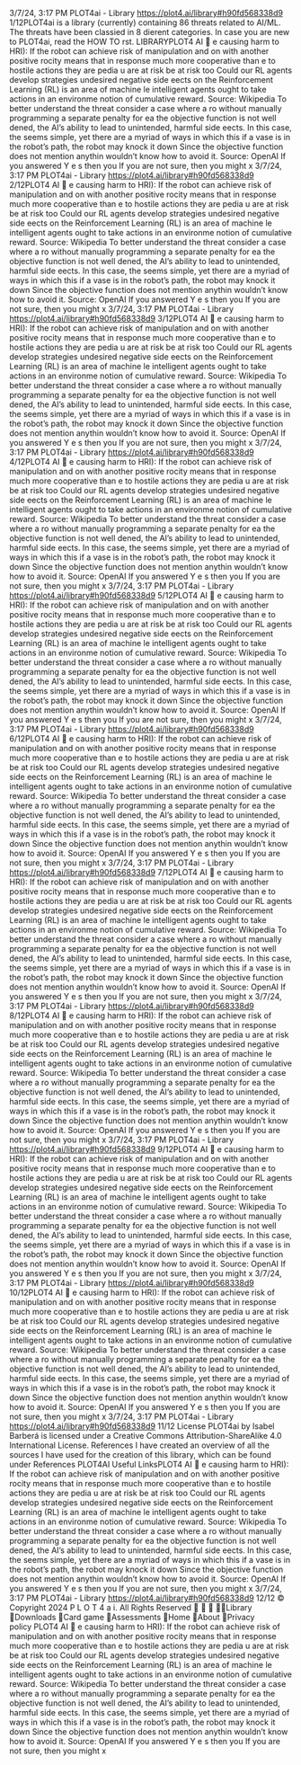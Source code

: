 3/7/24, 3:17 PM PLOT4ai - Library
https://plot4.ai/library#h90fd568338d9 1/12PLOT4ai is a library (currently) containing 86 threats related to
AI/ML. The threats have been classi ed in 8 di erent categories.
In case you are new to PLOT4ai, read the HOW TO  rst.
LIBRARYPLOT4
AI 
e causing harm to
HRI): If the robot can achieve
 risk of manipulation and
 on with another positive
 rocity means that in response
 much more cooperative than
 e to hostile actions they are
 pedia
u are at risk
 be at risk too
Could our RL agents develop strategies
undesired negative side e ects on the
Reinforcement Learning (RL) is an area of machine le
intelligent agents ought to take actions in an environme
notion of cumulative reward. Source: Wikipedia
To better understand the threat consider a case where a ro
without manually programming a separate penalty for ea
the objective function is not well de ned, the AI’s ability to 
lead to unintended, harmful side e ects. In this case, the 
seems simple, yet there are a myriad of ways in which this
if a vase is in the robot’s path, the robot may knock it down
Since the objective function does not mention anythin
wouldn’t know how to avoid it. Source: OpenAI
If you answered Y e s then you
If you are not sure, then you might 
x
3/7/24, 3:17 PM PLOT4ai - Library
https://plot4.ai/library#h90fd568338d9 2/12PLOT4
AI 
e causing harm to
HRI): If the robot can achieve
 risk of manipulation and
 on with another positive
 rocity means that in response
 much more cooperative than
 e to hostile actions they are
 pedia
u are at risk
 be at risk too
Could our RL agents develop strategies
undesired negative side e ects on the
Reinforcement Learning (RL) is an area of machine le
intelligent agents ought to take actions in an environme
notion of cumulative reward. Source: Wikipedia
To better understand the threat consider a case where a ro
without manually programming a separate penalty for ea
the objective function is not well de ned, the AI’s ability to 
lead to unintended, harmful side e ects. In this case, the 
seems simple, yet there are a myriad of ways in which this
if a vase is in the robot’s path, the robot may knock it down
Since the objective function does not mention anythin
wouldn’t know how to avoid it. Source: OpenAI
If you answered Y e s then you
If you are not sure, then you might 
x
3/7/24, 3:17 PM PLOT4ai - Library
https://plot4.ai/library#h90fd568338d9 3/12PLOT4
AI 
e causing harm to
HRI): If the robot can achieve
 risk of manipulation and
 on with another positive
 rocity means that in response
 much more cooperative than
 e to hostile actions they are
 pedia
u are at risk
 be at risk too
Could our RL agents develop strategies
undesired negative side e ects on the
Reinforcement Learning (RL) is an area of machine le
intelligent agents ought to take actions in an environme
notion of cumulative reward. Source: Wikipedia
To better understand the threat consider a case where a ro
without manually programming a separate penalty for ea
the objective function is not well de ned, the AI’s ability to 
lead to unintended, harmful side e ects. In this case, the 
seems simple, yet there are a myriad of ways in which this
if a vase is in the robot’s path, the robot may knock it down
Since the objective function does not mention anythin
wouldn’t know how to avoid it. Source: OpenAI
If you answered Y e s then you
If you are not sure, then you might 
x
3/7/24, 3:17 PM PLOT4ai - Library
https://plot4.ai/library#h90fd568338d9 4/12PLOT4
AI 
e causing harm to
HRI): If the robot can achieve
 risk of manipulation and
 on with another positive
 rocity means that in response
 much more cooperative than
 e to hostile actions they are
 pedia
u are at risk
 be at risk too
Could our RL agents develop strategies
undesired negative side e ects on the
Reinforcement Learning (RL) is an area of machine le
intelligent agents ought to take actions in an environme
notion of cumulative reward. Source: Wikipedia
To better understand the threat consider a case where a ro
without manually programming a separate penalty for ea
the objective function is not well de ned, the AI’s ability to 
lead to unintended, harmful side e ects. In this case, the 
seems simple, yet there are a myriad of ways in which this
if a vase is in the robot’s path, the robot may knock it down
Since the objective function does not mention anythin
wouldn’t know how to avoid it. Source: OpenAI
If you answered Y e s then you
If you are not sure, then you might 
x
3/7/24, 3:17 PM PLOT4ai - Library
https://plot4.ai/library#h90fd568338d9 5/12PLOT4
AI 
e causing harm to
HRI): If the robot can achieve
 risk of manipulation and
 on with another positive
 rocity means that in response
 much more cooperative than
 e to hostile actions they are
 pedia
u are at risk
 be at risk too
Could our RL agents develop strategies
undesired negative side e ects on the
Reinforcement Learning (RL) is an area of machine le
intelligent agents ought to take actions in an environme
notion of cumulative reward. Source: Wikipedia
To better understand the threat consider a case where a ro
without manually programming a separate penalty for ea
the objective function is not well de ned, the AI’s ability to 
lead to unintended, harmful side e ects. In this case, the 
seems simple, yet there are a myriad of ways in which this
if a vase is in the robot’s path, the robot may knock it down
Since the objective function does not mention anythin
wouldn’t know how to avoid it. Source: OpenAI
If you answered Y e s then you
If you are not sure, then you might 
x
3/7/24, 3:17 PM PLOT4ai - Library
https://plot4.ai/library#h90fd568338d9 6/12PLOT4
AI 
e causing harm to
HRI): If the robot can achieve
 risk of manipulation and
 on with another positive
 rocity means that in response
 much more cooperative than
 e to hostile actions they are
 pedia
u are at risk
 be at risk too
Could our RL agents develop strategies
undesired negative side e ects on the
Reinforcement Learning (RL) is an area of machine le
intelligent agents ought to take actions in an environme
notion of cumulative reward. Source: Wikipedia
To better understand the threat consider a case where a ro
without manually programming a separate penalty for ea
the objective function is not well de ned, the AI’s ability to 
lead to unintended, harmful side e ects. In this case, the 
seems simple, yet there are a myriad of ways in which this
if a vase is in the robot’s path, the robot may knock it down
Since the objective function does not mention anythin
wouldn’t know how to avoid it. Source: OpenAI
If you answered Y e s then you
If you are not sure, then you might 
x
3/7/24, 3:17 PM PLOT4ai - Library
https://plot4.ai/library#h90fd568338d9 7/12PLOT4
AI 
e causing harm to
HRI): If the robot can achieve
 risk of manipulation and
 on with another positive
 rocity means that in response
 much more cooperative than
 e to hostile actions they are
 pedia
u are at risk
 be at risk too
Could our RL agents develop strategies
undesired negative side e ects on the
Reinforcement Learning (RL) is an area of machine le
intelligent agents ought to take actions in an environme
notion of cumulative reward. Source: Wikipedia
To better understand the threat consider a case where a ro
without manually programming a separate penalty for ea
the objective function is not well de ned, the AI’s ability to 
lead to unintended, harmful side e ects. In this case, the 
seems simple, yet there are a myriad of ways in which this
if a vase is in the robot’s path, the robot may knock it down
Since the objective function does not mention anythin
wouldn’t know how to avoid it. Source: OpenAI
If you answered Y e s then you
If you are not sure, then you might 
x
3/7/24, 3:17 PM PLOT4ai - Library
https://plot4.ai/library#h90fd568338d9 8/12PLOT4
AI 
e causing harm to
HRI): If the robot can achieve
 risk of manipulation and
 on with another positive
 rocity means that in response
 much more cooperative than
 e to hostile actions they are
 pedia
u are at risk
 be at risk too
Could our RL agents develop strategies
undesired negative side e ects on the
Reinforcement Learning (RL) is an area of machine le
intelligent agents ought to take actions in an environme
notion of cumulative reward. Source: Wikipedia
To better understand the threat consider a case where a ro
without manually programming a separate penalty for ea
the objective function is not well de ned, the AI’s ability to 
lead to unintended, harmful side e ects. In this case, the 
seems simple, yet there are a myriad of ways in which this
if a vase is in the robot’s path, the robot may knock it down
Since the objective function does not mention anythin
wouldn’t know how to avoid it. Source: OpenAI
If you answered Y e s then you
If you are not sure, then you might 
x
3/7/24, 3:17 PM PLOT4ai - Library
https://plot4.ai/library#h90fd568338d9 9/12PLOT4
AI 
e causing harm to
HRI): If the robot can achieve
 risk of manipulation and
 on with another positive
 rocity means that in response
 much more cooperative than
 e to hostile actions they are
 pedia
u are at risk
 be at risk too
Could our RL agents develop strategies
undesired negative side e ects on the
Reinforcement Learning (RL) is an area of machine le
intelligent agents ought to take actions in an environme
notion of cumulative reward. Source: Wikipedia
To better understand the threat consider a case where a ro
without manually programming a separate penalty for ea
the objective function is not well de ned, the AI’s ability to 
lead to unintended, harmful side e ects. In this case, the 
seems simple, yet there are a myriad of ways in which this
if a vase is in the robot’s path, the robot may knock it down
Since the objective function does not mention anythin
wouldn’t know how to avoid it. Source: OpenAI
If you answered Y e s then you
If you are not sure, then you might 
x
3/7/24, 3:17 PM PLOT4ai - Library
https://plot4.ai/library#h90fd568338d9 10/12PLOT4
AI 
e causing harm to
HRI): If the robot can achieve
 risk of manipulation and
 on with another positive
 rocity means that in response
 much more cooperative than
 e to hostile actions they are
 pedia
u are at risk
 be at risk too
Could our RL agents develop strategies
undesired negative side e ects on the
Reinforcement Learning (RL) is an area of machine le
intelligent agents ought to take actions in an environme
notion of cumulative reward. Source: Wikipedia
To better understand the threat consider a case where a ro
without manually programming a separate penalty for ea
the objective function is not well de ned, the AI’s ability to 
lead to unintended, harmful side e ects. In this case, the 
seems simple, yet there are a myriad of ways in which this
if a vase is in the robot’s path, the robot may knock it down
Since the objective function does not mention anythin
wouldn’t know how to avoid it. Source: OpenAI
If you answered Y e s then you
If you are not sure, then you might 
x
3/7/24, 3:17 PM PLOT4ai - Library
https://plot4.ai/library#h90fd568338d9 11/12
License
PLOT4ai by Isabel Barberá is licensed under a Creative Commons
Attribution-ShareAlike 4.0 International License.
References
I have created an overview of all the sources I have used for the
creation of this library, which can be found under References
PLOT4AI
Useful LinksPLOT4
AI 
e causing harm to
HRI): If the robot can achieve
 risk of manipulation and
 on with another positive
 rocity means that in response
 much more cooperative than
 e to hostile actions they are
 pedia
u are at risk
 be at risk too
Could our RL agents develop strategies
undesired negative side e ects on the
Reinforcement Learning (RL) is an area of machine le
intelligent agents ought to take actions in an environme
notion of cumulative reward. Source: Wikipedia
To better understand the threat consider a case where a ro
without manually programming a separate penalty for ea
the objective function is not well de ned, the AI’s ability to 
lead to unintended, harmful side e ects. In this case, the 
seems simple, yet there are a myriad of ways in which this
if a vase is in the robot’s path, the robot may knock it down
Since the objective function does not mention anythin
wouldn’t know how to avoid it. Source: OpenAI
If you answered Y e s then you
If you are not sure, then you might 
x
3/7/24, 3:17 PM PLOT4ai - Library
https://plot4.ai/library#h90fd568338d9 12/12
© Copyright 2024 P L O T 4 a i. All Rights Reserved
   Library
Downloads
Card game
Assessments
Home
About
Privacy policy PLOT4
AI 
e causing harm to
HRI): If the robot can achieve
 risk of manipulation and
 on with another positive
 rocity means that in response
 much more cooperative than
 e to hostile actions they are
 pedia
u are at risk
 be at risk too
Could our RL agents develop strategies
undesired negative side e ects on the
Reinforcement Learning (RL) is an area of machine le
intelligent agents ought to take actions in an environme
notion of cumulative reward. Source: Wikipedia
To better understand the threat consider a case where a ro
without manually programming a separate penalty for ea
the objective function is not well de ned, the AI’s ability to 
lead to unintended, harmful side e ects. In this case, the 
seems simple, yet there are a myriad of ways in which this
if a vase is in the robot’s path, the robot may knock it down
Since the objective function does not mention anythin
wouldn’t know how to avoid it. Source: OpenAI
If you answered Y e s then you
If you are not sure, then you might 
x
